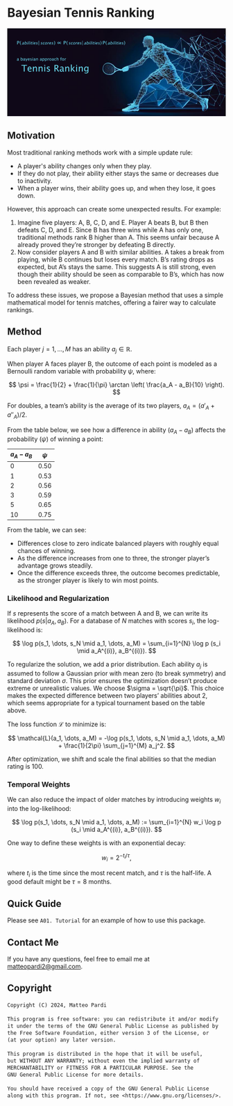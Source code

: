 # Bayesian Tennis Ranking

![cover.png](cover.png)

## Motivation

Most traditional ranking methods work with a simple update rule:

- A player's ability changes only when they play.  
- If they do not play, their ability either stays the same or decreases due to inactivity.  
- When a player wins, their ability goes up, and when they lose, it goes down.

However, this approach can create some unexpected results. For example:

1. Imagine five players: A, B, C, D, and E. Player A beats B, but B then defeats C, D, and E. Since B has three wins while A has only one, traditional methods rank B higher than A. This seems unfair because A already proved they’re stronger by defeating B directly.
2. Now consider players A and B with similar abilities. A takes a break from playing, while B continues but loses every match. B’s rating drops as expected, but A’s stays the same. This suggests A is still strong, even though their ability should be seen as comparable to B’s, which has now been revealed as weaker.

To address these issues, we propose a Bayesian method that uses a simple mathematical model for tennis matches, offering a fairer way to calculate rankings.

## Method

Each player $j = 1, \dots, M$ has an ability $a_j \in \mathbb{R}$. 

When player A faces player B, the outcome of each point is modeled as a Bernoulli random variable with probability $\psi$, where:

$$
\psi = \frac{1}{2} + \frac{1}{\pi} \arctan \left( \frac{a_A - a_B}{10} \right).
$$

For doubles, a team’s ability is the average of its two players, $a_A = (a'_A + a''_A)/2$.

From the table below, we see how a difference in ability ($a_A - a_B$) affects the probability ($\psi$) of winning a point:

| $a_A - a_B$ | $\psi$ |
|--------------|---------|
| 0            | 0.50    |
| 1            | 0.53    |
| 2            | 0.56    |
| 3            | 0.59    |
| 5            | 0.65    |
| 10           | 0.75    |

From the table, we can see:
- Differences close to zero indicate balanced players with roughly equal chances of winning.
- As the difference increases from one to three, the stronger player’s advantage grows steadily.
- Once the difference exceeds three, the outcome becomes predictable, as the stronger player is likely to win most points.

### Likelihood and Regularization

If $s$ represents the score of a match between A and B, we can write its likelihood $p(s | a_A, a_B)$. For a database of $N$ matches with scores $s_i$, the log-likelihood is:

$$
\log p(s_1, \dots, s_N \mid a_1, \dots, a_M) = \sum_{i=1}^{N} \log p (s_i \mid a_A^{(i)}, a_B^{(i)}).
$$

To regularize the solution, we add a prior distribution. Each ability $a_j$ is assumed to follow a Gaussian prior with mean zero (to break symmetry) and standard deviation $σ$. This prior ensures the optimization doesn’t produce extreme or unrealistic values. We choose $\sigma = \sqrt{\pi}$. This choice makes the expected difference between two players’ abilities about 2, which seems appropriate for a typical tournament based on the table above.

The loss function $\mathcal{L}$ to minimize is:

$$
\mathcal{L}(a_1, \dots, a_M) = -\log p(s_1, \dots, s_N \mid a_1, \dots, a_M) + \frac{1}{2\pi} \sum_{j=1}^{M} a_j^2.
$$

After optimization, we shift and scale the final abilities so that the median rating is 100.

### Temporal Weights

We can also reduce the impact of older matches by introducing weights $w_i$ into the log-likelihood:

$$
\log p(s_1, \dots, s_N \mid a_1, \dots, a_M) := \sum_{i=1}^{N} w_i \log p (s_i \mid a_A^{(i)}, a_B^{(i)}).
$$

One way to define these weights is with an exponential decay:

$$
w_i = 2^{- t_i / \tau},
$$

where $t_i$ is the time since the most recent match, and $\tau$ is the half-life. A good default might be $\tau = 8$ months.

## Quick Guide

Please see `A01. Tutorial` for an example of how to use this package.

## Contact Me

If you have any questions, feel free to email me at [matteopardi2@gmail.com](mailto:matteopardi2@gmail.com).

## Copyright

```
Copyright (C) 2024, Matteo Pardi

This program is free software: you can redistribute it and/or modify
it under the terms of the GNU General Public License as published by
the Free Software Foundation, either version 3 of the License, or
(at your option) any later version.

This program is distributed in the hope that it will be useful,
but WITHOUT ANY WARRANTY; without even the implied warranty of
MERCHANTABILITY or FITNESS FOR A PARTICULAR PURPOSE. See the
GNU General Public License for more details.

You should have received a copy of the GNU General Public License
along with this program. If not, see <https://www.gnu.org/licenses/>.
```
